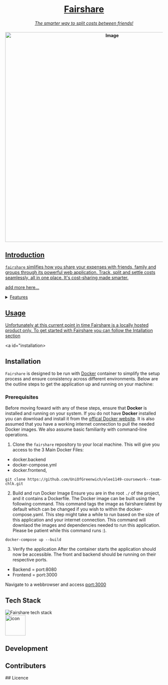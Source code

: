 <h1 align="center"><a href="http://localhost:3000/">Fairshare</h1>

<p align="center">
  <i align="center">The smarter way to split costs between friends! </i>
</p>

<h4 align="center">
  <img width="668" alt="Image" src="https://github.com/user-attachments/assets/7fc40b44-09a1-41ad-97e6-b38dbb525b76" />
</h4>

## Introduction

`fairshare` simlifies how you share your expenses with friends, family and groups through its powerful web application. Track, split and settle costs seamlessly, all in one place. It's cost-sharing made smarter. 

add more here...


<details>
<summary>Features</summary>
<br>
This is how you dropdown.
</details>

## Usage
Unfortunately at this current point in time Fairshare is a locally hosted product only. To get started with Fairshare you can follow the [Intallation section](#installation)

<a id="installation></a>
## Installation

`Fairshare` is designed to be run with [Docker](https://www.docker.com/resources/what-container/) container to simplify the setup process and ensure consistency across different environments. Below are the outline steps to get the application up and running on your machine:

### Prerequisites
Before moving foward with any of these steps, ensure that **Docker** is installed and running on your system. If you do not have **Docker** installed you can download and install it from the [offical Docker website](https://www.docker.com/). It is also assumed that you have a working internet connection to pull the needed Docker images. We also assume basic familiarity with command-line operations.


1. Clone the `fairshare` repository to your local machine. This will give you access to the 3 Main Docker Files:
- docker.backend
- docker-compose.yml
- docker.frontend,  
```
git clone https://github.com/UniOfGreenwich/elee1149-coursework--team-chlk.git
```
2. Build and run Docker Image
Ensure you are in the root ```./``` of the project, and it contains a Dockerfile. The Docker image can be built using the following command. This command tags the image as fairshare:latest by default which can be changed if you wish to within the docker-compose.yaml. This step might take a while to run based on the size of this application and your internet connection. This command will downlaod the images and dependencies needed to run this application. Please be patient while this command runs :). 

```
docker-compose up --build
```

3. Verify the application
After the container starts the application should now be accessible. The front and backend should be running on their respective ports.
- Backend = port:8080
- Frontend = port:3000

Navigate to a webbrowser and access [port:3000](http://localhost:3000/)
  

## Tech Stack 

<img src="https://github-readme-tech-stack.vercel.app/api/cards?title=Fairshare+tech+stack&lineCount=2&line1=react%2Creact%2C00aaff%3Bnpm%2Cnpm%2Ce9f500%3Bdocker%2Cdocker%2C16ddff%3B&line2=spring%2Cspring%2C3dff00%3BPOSTGRESQL%2CPOSTGRESQL%2C00e3ff%3Bgradle%2Cgradle%2Cffffff%3B" alt="Fairshare tech stack" />

<div style="display: flex;"><img src="https://techstack-generator.vercel.app/docker-icon.svg" alt="icon" width="65" style="width: 65px; height: 65px; margin-right: 0px; margin-bottom: 0px;" /></div>

## Development

## Contributers


## Licence

